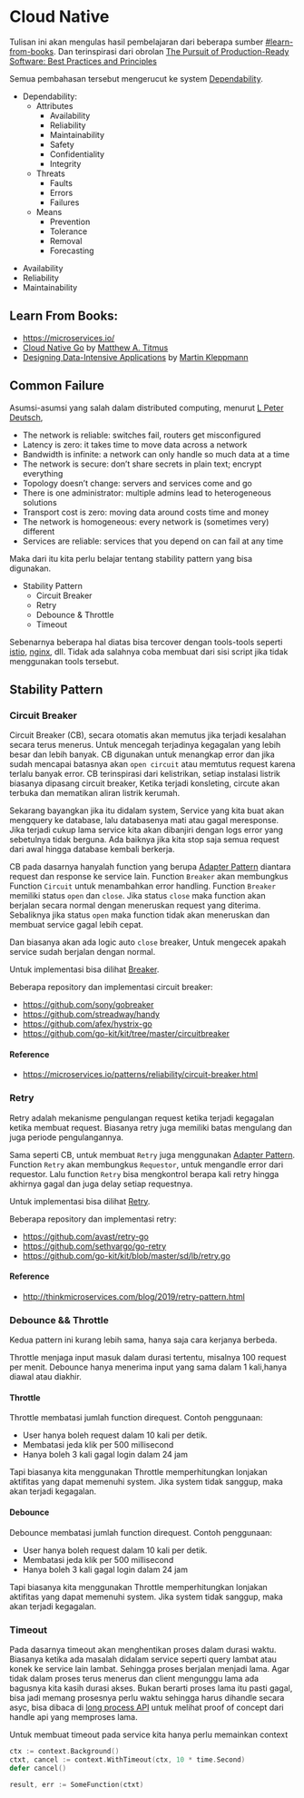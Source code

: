 # Cloud Native

Tulisan ini akan mengulas hasil pembelajaran dari beberapa sumber [#learn-from-books](#learn-from-books). 
Dan terinspirasi dari obrolan [The Pursuit of Production-Ready Software: Best Practices and Principles](https://www.youtube.com/watch?v=DR0yj7yEDdw)

Semua pembahasan tersebut mengerucut ke system [Dependability](https://en.wikipedia.org/wiki/Dependability).

* Dependability:
    - Attributes
        - Availability
        - Reliability
        - Maintainability
        - Safety
        - Confidentiality
        - Integrity
    - Threats
        - Faults
        - Errors
        - Failures
    - Means
        - Prevention
        - Tolerance
        - Removal
        - Forecasting


- Availability 
- Reliability
- Maintainability

## Learn From Books:

- https://microservices.io/
- [Cloud Native Go](https://learning.oreilly.com/library/view/cloud-native-go/9781492076322/) by [Matthew A. Titmus](https://www.linkedin.com/in/matthew-titmus/)
- [Designing Data-Intensive Applications](https://learning.oreilly.com/library/view/designing-data-intensive-applications/9781491903063/) by [Martin Kleppmann](https://martin.kleppmann.com/)

## Common Failure

Asumsi-asumsi yang salah dalam distributed computing, menurut  [L Peter Deutsch](https://en.wikipedia.org/wiki/Fallacies_of_distributed_computing), 

- The network is reliable: switches fail, routers get misconfigured
- Latency is zero: it takes time to move data across a network
- Bandwidth is infinite: a network can only handle so much data at a time
- The network is secure: don’t share secrets in plain text; encrypt everything
- Topology doesn’t change: servers and services come and go
- There is one administrator: multiple admins lead to heterogeneous solutions
- Transport cost is zero: moving data around costs time and money
- The network is homogeneous: every network is (sometimes very) different
- Services are reliable: services that you depend on can fail at any time

Maka dari itu kita perlu belajar tentang stability pattern yang bisa digunakan.

- Stability Pattern
    - Circuit Breaker
    - Retry
    - Debounce & Throttle
    - Timeout

Sebenarnya beberapa hal diatas bisa tercover dengan tools-tools seperti [istio](https://istio.io/latest/docs/tasks/traffic-management/), [nginx](https://www.nginx.com/resources/library/api-traffic-management-101-monitoring-beyond/), dll. Tidak ada salahnya coba membuat dari sisi script jika tidak menggunakan tools tersebut.


## Stability Pattern

### Circuit Breaker

Circuit Breaker (CB), secara otomatis akan memutus jika terjadi kesalahan secara terus menerus. 
Untuk mencegah terjadinya kegagalan yang lebih besar dan lebih banyak.
CB digunakan untuk menangkap error dan jika sudah mencapai batasnya akan `open circuit` atau memtutus request karena terlalu banyak error.
CB terinspirasi dari kelistrikan, setiap instalasi listrik biasanya dipasang circuit breaker, 
Ketika terjadi konsleting, circute akan terbuka dan mematikan aliran listrik kerumah.

Sekarang bayangkan jika itu didalam system, Service yang kita buat akan mengquery ke database, lalu databasenya mati atau gagal meresponse. 
Jika terjadi cukup lama service kita akan dibanjiri dengan logs error yang sebetulnya tidak berguna.
Ada baiknya jika kita stop saja semua request dari awal hingga database kembali berkerja.

CB pada dasarnya hanyalah function yang berupa [Adapter Pattern](https://refactoring.guru/design-patterns/adapter) diantara request dan response ke service lain. Function `Breaker` akan membungkus Function `Circuit` untuk menambahkan error handling. 
Function `Breaker` memiliki status `open` dan `close`. 
Jika status `close` maka function akan berjalan secara normal dengan meneruskan request yang diterima.
Sebaliknya jika status `open` maka function tidak akan meneruskan dan membuat service gagal lebih cepat.

Dan biasanya akan ada logic auto `close` breaker, Untuk mengecek apakah service sudah berjalan dengan normal.

Untuk implementasi bisa dilihat [Breaker](https://github.com/zeihanaulia/go-cloud-native-patterns/tree/main/breaker).

Beberapa repository dan implementasi circuit breaker:

- https://github.com/sony/gobreaker
- https://github.com/streadway/handy
- https://github.com/afex/hystrix-go
- https://github.com/go-kit/kit/tree/master/circuitbreaker

#### Reference

* https://microservices.io/patterns/reliability/circuit-breaker.html

### Retry

Retry adalah mekanisme pengulangan request ketika terjadi kegagalan ketika membuat request.
Biasanya retry juga memiliki batas mengulang dan juga periode pengulangannya.

Sama seperti CB, untuk membuat `Retry` juga menggunakan [Adapter Pattern](https://refactoring.guru/design-patterns/adapter).
Function `Retry` akan membungkus `Requestor`, untuk mengandle error dari requestor.
Lalu function `Retry` bisa mengkontrol berapa kali retry hingga akhirnya gagal dan juga delay setiap requestnya.

Untuk implementasi bisa dilihat [Retry](https://github.com/zeihanaulia/go-cloud-native-patterns/tree/main/retry).

Beberapa repository dan implementasi retry:

- https://github.com/avast/retry-go
- https://github.com/sethvargo/go-retry
- https://github.com/go-kit/kit/blob/master/sd/lb/retry.go

#### Reference

* http://thinkmicroservices.com/blog/2019/retry-pattern.html

### Debounce && Throttle

Kedua pattern ini kurang lebih sama, hanya saja cara kerjanya berbeda.

Throttle menjaga input masuk dalam durasi tertentu, misalnya 100 request per menit.
Debounce hanya menerima input yang sama dalam 1 kali,hanya diawal atau diakhir.

#### Throttle

Throttle membatasi jumlah function direquest. Contoh penggunaan:

- User hanya boleh request dalam 10 kali per detik.
- Membatasi jeda klik per 500 millisecond
- Hanya boleh 3 kali gagal login dalam 24 jam

Tapi biasanya kita menggunakan Throttle memperhitungkan lonjakan aktifitas yang dapat memenuhi system.
Jika system tidak sanggup, maka akan terjadi kegagalan.

#### Debounce

Debounce membatasi jumlah function direquest. Contoh penggunaan:

- User hanya boleh request dalam 10 kali per detik.
- Membatasi jeda klik per 500 millisecond
- Hanya boleh 3 kali gagal login dalam 24 jam

Tapi biasanya kita menggunakan Throttle memperhitungkan lonjakan aktifitas yang dapat memenuhi system.
Jika system tidak sanggup, maka akan terjadi kegagalan.



### Timeout

Pada dasarnya timeout akan menghentikan proses dalam durasi waktu.
Biasanya ketika ada masalah didalam service seperti query lambat atau konek ke service lain lambat.
Sehingga proses berjalan menjadi lama. 
Agar tidak dalam proses terus menerus dan client mengunggu lama ada bagusnya kita kasih durasi akses.
Bukan berarti proses lama itu pasti gagal, bisa jadi memang prosesnya perlu waktu sehingga harus dihandle secara asyc, 
bisa dibaca di [long process API](https://github.com/zeihanaulia/go-long-process-api) untuk melihat proof of concept dari handle api yang memproses lama.

Untuk membuat timeout pada service kita hanya perlu memainkan context

```go
ctx := context.Background()
ctxt, cancel := context.WithTimeout(ctx, 10 * time.Second)
defer cancel()

result, err := SomeFunction(ctxt)
```

